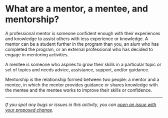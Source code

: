 # What are a mentor, a mentee, and mentorship?

A professional mentor is someone confident enough with their experiences and knowledge to assist others with less experience or knowledge. A mentor can be a student further in the program than you, an alum who has completed the program, or an external professional who has decided to engage in mentoring activities.

A mentee is someone who aspires to grow their skills in a particular topic or set of topics and needs advice, assistance, support, and/or guidance.

Mentorship is the relationship formed between two people: a mentor and a mentee, in which the mentor provides guidance or shares knowledge with the mentee and the mentee works to improve their skills or confidence.



------

_If you spot any bugs or issues in this activity, you can [open an issue with your proposed change](https://github.com/microverseinc/curriculum-transversal-skills/blob/main/git-github/articles/open_issue.md)._
